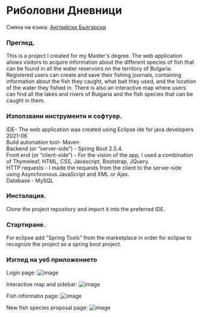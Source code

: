 # Риболовни Дневници

Смяна на езика: [Английски](README.md),[Български](README.bg.md)

### Преглед.    
This is a project I created for my Master's degree. The web application allows visitors to acquire information about the different species of fish that can be found in all the water reservoirs on the territory of Bulgaria. Registered users can create and save their fishing journals, containing information about the fish they caught, 
what bait they used, and the location of the water they fished in. There is also an interactive map where users can find all the lakes and rivers of Bulgaria and the fish species that can be caught in them.

### Използвани инструменти и софтуер.  

IDE- The web application was created using Eclipse ide for java developers 2021-06  
Build automation tool- Maven  
Backend (or “server-side”) - Spring Boot 2.5.4.  
Front end (or “client-side”) - For the vision of the app, I used a combination of Thymeleaf, HTML, CSS, Javascript, Bootstrap, JQuery.  
HTTP requests - I made the requests from the client to the server-side using Asynchronous JavaScript and XML or Ajax.  
Database - MySQL

### Инсталация.
Clone the project repository and import it into the preferred IDE.


### Стартиране.
For eclipse add "Spring Tools" from the marketplace in order for eclipse to recognize the project as a spring boot project.


### Изглед на уеб приложението

Login page:
![image](https://user-images.githubusercontent.com/52286225/136865273-5b154ded-5cba-43e2-9a25-53c6a2e3310d.png)


Interactive map and sidebar:
![image](https://user-images.githubusercontent.com/52286225/136865375-eb2abb30-de09-42d5-a226-51d81234f561.png)


Fish informatio page:
![image](https://user-images.githubusercontent.com/52286225/136865599-32724bb2-dd9a-4905-8fb1-d353416d09bf.png)


New fish species proposal page:
![image](https://user-images.githubusercontent.com/52286225/136865756-198f081f-e7f1-4b28-a2e4-0173fe7e2655.png)
